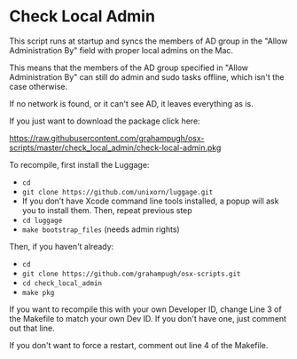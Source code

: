 Check Local Admin
==========

This script runs at startup and syncs the members of AD group in the "Allow Administration By"
field with proper local admins on the Mac. 

This means that the members of the AD group
specified in "Allow Administration By" can still do admin and sudo tasks offline, which isn't
the case otherwise.

If no network is found, or it can't see AD, it leaves everything as is.

If you just want to download the package click here:

https://raw.githubusercontent.com/grahampugh/osx-scripts/master/check_local_admin/check-local-admin.pkg

To recompile, first install the Luggage:
*  `cd`
*  `git clone https://github.com/unixorn/luggage.git`
*  If you don’t have Xcode command line tools installed, a popup will ask you to install them. Then, repeat previous step
*  `cd luggage`
*  `make bootstrap_files` (needs admin rights)

Then, if you haven't already: 
*  `cd`
*  `git clone https://github.com/grahampugh/osx-scripts.git`
*  `cd check_local_admin`
*  `make pkg`

If you want to recompile this with your own Developer ID, change Line 3 of the Makefile
to match your own Dev ID. If you don't have one, just comment out that line.

If you don't want to force a restart, comment out line 4 of the Makefile.

